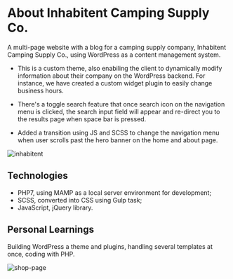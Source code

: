 # About Inhabitent Camping Supply Co. 

A multi-page website with a blog for a camping supply company, Inhabitent Camping Supply Co., using WordPress as a content management system.

- This is a custom theme, also enabiling the client to dynamically modify information about their company on the WordPress backend. For instance, we have created a custom widget plugin to easily change business hours. 

- There's a toggle search feature that once search icon on the navigation menu is clicked, the search input field will appear and re-direct you to the results page when space bar is pressed.

- Added a transition using JS and SCSS to change the navigation menu when user scrolls past the hero banner on the home and about page. 

![inhabitent](https://user-images.githubusercontent.com/40447526/44754850-8e307b80-aad8-11e8-9b06-87457070dae1.gif)

## Technologies 

- PHP7, using MAMP as a local server environment for development;
- SCSS, converted into CSS using Gulp task;
- JavaScript, jQuery library.

## Personal Learnings

Building WordPress a theme and plugins, handling several templates at once, coding with PHP. 

![shop-page](https://user-images.githubusercontent.com/40447526/44372426-a9780700-a498-11e8-8c49-387d3a315a7f.gif)



